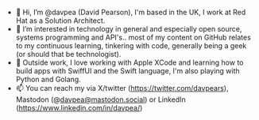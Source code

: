 - 👋 Hi, I’m @davpea (David Pearson), I'm based in the UK, I work at Red Hat as a Solution Architect.
- 👀 I’m interested in technology in general and especially open source, systems programming and API's.. most of my content on GitHub relates to my continuous learning, tinkering with code, generally being a geek (or should that be technologist).
- 🌱 Outside work, I love working with Apple XCode and learning how to build apps with SwiffUI and the Swift language, I'm also playing with Python and Golang. 
- 📫 You can reach my via X/twitter (https://twitter.com/davpears), Mastodon (@davpea@mastodon.social) or LinkedIn (https://www.linkedin.com/in/davpea/)

<!---
davpea/davpea is a ✨ special ✨ repository because its `README.md` (this file) appears on your GitHub profile.
You can click the Preview link to take a look at your changes.
--->
